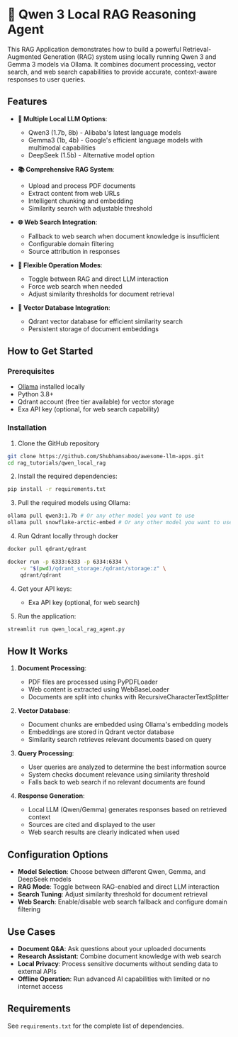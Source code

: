 # 🐋 Qwen 3 Local RAG Reasoning Agent

This RAG Application demonstrates how to build a powerful Retrieval-Augmented Generation (RAG) system using locally running Qwen 3 and Gemma 3 models via Ollama. It combines document processing, vector search, and web search capabilities to provide accurate, context-aware responses to user queries.

## Features

- **🧠 Multiple Local LLM Options**:

  - Qwen3 (1.7b, 8b) - Alibaba's latest language models
  - Gemma3 (1b, 4b) - Google's efficient language models with multimodal capabilities
  - DeepSeek (1.5b) - Alternative model option

- **📚 Comprehensive RAG System**:

  - Upload and process PDF documents
  - Extract content from web URLs
  - Intelligent chunking and embedding
  - Similarity search with adjustable threshold

- **🌐 Web Search Integration**:

  - Fallback to web search when document knowledge is insufficient
  - Configurable domain filtering
  - Source attribution in responses

- **🔄 Flexible Operation Modes**:

  - Toggle between RAG and direct LLM interaction
  - Force web search when needed
  - Adjust similarity thresholds for document retrieval

- **💾 Vector Database Integration**:

  - Qdrant vector database for efficient similarity search
  - Persistent storage of document embeddings

## How to Get Started

### Prerequisites

- [Ollama](https://ollama.ai/) installed locally
- Python 3.8+
- Qdrant account (free tier available) for vector storage
- Exa API key (optional, for web search capability)

### Installation

1. Clone the GitHub repository

```bash
git clone https://github.com/Shubhamsaboo/awesome-llm-apps.git
cd rag_tutorials/qwen_local_rag
```

2. Install the required dependencies:

```bash
pip install -r requirements.txt
```

3. Pull the required models using Ollama:

```bash
ollama pull qwen3:1.7b # Or any other model you want to use
ollama pull snowflake-arctic-embed # Or any other model you want to use
```

4. Run Qdrant locally through docker

```bash
docker pull qdrant/qdrant

docker run -p 6333:6333 -p 6334:6334 \
    -v "$(pwd)/qdrant_storage:/qdrant/storage:z" \
    qdrant/qdrant
```

4. Get your API keys:

   - Exa API key (optional, for web search)

5. Run the application:

```bash
streamlit run qwen_local_rag_agent.py
```

## How It Works

1. **Document Processing**:

   - PDF files are processed using PyPDFLoader
   - Web content is extracted using WebBaseLoader
   - Documents are split into chunks with RecursiveCharacterTextSplitter

2. **Vector Database**:

   - Document chunks are embedded using Ollama's embedding models
   - Embeddings are stored in Qdrant vector database
   - Similarity search retrieves relevant documents based on query

3. **Query Processing**:

   - User queries are analyzed to determine the best information source
   - System checks document relevance using similarity threshold
   - Falls back to web search if no relevant documents are found

4. **Response Generation**:

   - Local LLM (Qwen/Gemma) generates responses based on retrieved context
   - Sources are cited and displayed to the user
   - Web search results are clearly indicated when used

## Configuration Options

- **Model Selection**: Choose between different Qwen, Gemma, and DeepSeek models
- **RAG Mode**: Toggle between RAG-enabled and direct LLM interaction
- **Search Tuning**: Adjust similarity threshold for document retrieval
- **Web Search**: Enable/disable web search fallback and configure domain filtering

## Use Cases

- **Document Q&A**: Ask questions about your uploaded documents
- **Research Assistant**: Combine document knowledge with web search
- **Local Privacy**: Process sensitive documents without sending data to external APIs
- **Offline Operation**: Run advanced AI capabilities with limited or no internet access

## Requirements

See `requirements.txt` for the complete list of dependencies.
